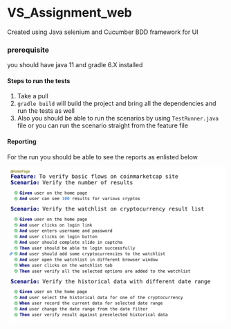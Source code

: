 # VS_Assignment_web

Created using Java selenium and Cucumber BDD framework for UI

### prerequisite
you should have java 11 and gradle 6.X installed

#### Steps to run the tests

1. Take a pull
2. ```gradle build``` will build the project and bring all the dependencies and run the tests as well
3. Also you should be able to run the scenarios by using ```TestRunner.java``` file or you can run the scenario straight from the feature file

#### Reporting

For the run you should be able to see the reports as enlisted below

![Report](report.png)
